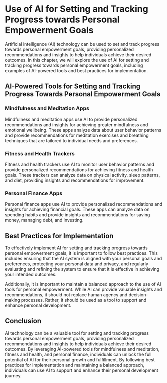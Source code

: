 Use of AI for Setting and Tracking Progress towards Personal Empowerment Goals
=======================================================================================================================================

Artificial intelligence (AI) technology can be used to set and track progress towards personal empowerment goals, providing personalized recommendations and insights to help individuals achieve their desired outcomes. In this chapter, we will explore the use of AI for setting and tracking progress towards personal empowerment goals, including examples of AI-powered tools and best practices for implementation.

AI-Powered Tools for Setting and Tracking Progress Towards Personal Empowerment Goals
-------------------------------------------------------------------------------------

### Mindfulness and Meditation Apps

Mindfulness and meditation apps use AI to provide personalized recommendations and insights for achieving greater mindfulness and emotional wellbeing. These apps analyze data about user behavior patterns and provide recommendations for meditation exercises and breathing techniques that are tailored to individual needs and preferences.

### Fitness and Health Trackers

Fitness and health trackers use AI to monitor user behavior patterns and provide personalized recommendations for achieving fitness and health goals. These trackers can analyze data on physical activity, sleep patterns, and diet, providing insights and recommendations for improvement.

### Personal Finance Apps

Personal finance apps use AI to provide personalized recommendations and insights for achieving financial goals. These apps can analyze data on spending habits and provide insights and recommendations for saving money, managing debt, and investing.

Best Practices for Implementation
---------------------------------

To effectively implement AI for setting and tracking progress towards personal empowerment goals, it is important to follow best practices. This includes ensuring that the AI system is aligned with your personal goals and preferences, protecting your personal data and privacy, and regularly evaluating and refining the system to ensure that it is effective in achieving your intended outcomes.

Additionally, it is important to maintain a balanced approach to the use of AI tools for personal empowerment. While AI can provide valuable insights and recommendations, it should not replace human agency and decision-making processes. Rather, it should be used as a tool to support and enhance personal development.

Conclusion
----------

AI technology can be a valuable tool for setting and tracking progress towards personal empowerment goals, providing personalized recommendations and insights to help individuals achieve their desired outcomes. By leveraging AI-powered tools for mindfulness and meditation, fitness and health, and personal finance, individuals can unlock the full potential of AI for their personal growth and fulfillment. By following best practices for implementation and maintaining a balanced approach, individuals can use AI to support and enhance their personal development journey.
